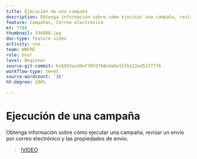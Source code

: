 ```yaml
---
title: Ejecución de una campaña
description: Obtenga información sobre cómo ejecutar una campaña, revisar un envío por correo electrónico y las propiedades de envío.
feature: Campañas, Correo electrónico
kt: 7786
thumbnail: 334908.jpg
doc-type: feature video
activity: use
team: WWFRE
role: User
level: Beginner
source-git-commit: bc6955acd0ef78fd7b8edabe15fb122ed51f77f6
workflow-type: tm+mt
source-wordcount: '36'
ht-degree: 100%

---
```



# Ejecución de una campaña

Obtenga información sobre cómo ejecutar una campaña, revisar un envío por correo electrónico y las propiedades de envío.

>[!VIDEO](https://video.tv.adobe.com/v/334908?quality=12)
